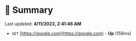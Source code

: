 # 📖 Summary
Last updated: **4/11/2023, 2:41:46 AM**

- `GET` [https://google.com](https://google.com) - **Up** (158ms)
